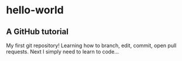 # hello-world
## A GitHub tutorial
My first git repository!  Learning how to branch, edit, commit, open pull requests.  Next I simply need to learn to code...
